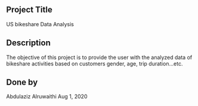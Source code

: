 ## Project Title
US bikeshare Data Analysis


## Description
The objective of this project is to provide the user with the analyzed data of bikeshare activities based on customers gender, age, trip duration...etc.


## Done by
Abdulaziz Alruwaithi
Aug 1, 2020